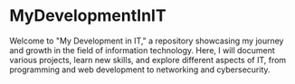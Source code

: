 # MyDevelopmentInIT
Welcome to "My Development in IT," a repository showcasing my journey and growth in the field of information technology. Here, I will document various projects, learn new skills, and explore different aspects of IT, from programming and web development to networking and cybersecurity.
